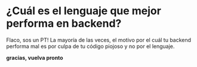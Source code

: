 # ¿Cuál es el lenguaje que mejor performa en backend? 

Flaco, sos un PT! La mayoría de las veces, el motivo por el cuál tu backend performa mal es por culpa de tu código piojoso y no por el lenguaje.

__gracias, vuelva pronto__